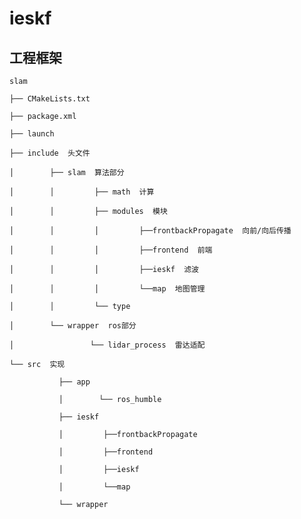 # ieskf
## 工程框架
	slam

	├── CMakeLists.txt
 
 	├── package.xml
 
	├── launch
 
	├── include  头文件
 
 	│        ├── slam  算法部分
 
 	│        │         ├── math  计算
 
 	│        │         ├── modules  模块
 
 	│        │         │         ├──frontbackPropagate  向前/向后传播
 
 	│        │         │         ├──frontend  前端
 
 	│        │         │         ├──ieskf  滤波

 	│        │         │         └──map  地图管理
 
 	│        │         └── type
 
 	│        └── wrapper  ros部分
 
 	│                 └── lidar_process  雷达适配
 
 	└── src  实现
 
               ├── app
     
               │        └── ros_humble
     
               ├── ieskf
     
               │         ├──frontbackPropagate
               
               │         ├──frontend
          
               │         ├──ieskf
     
               │         └──map
     
               └── wrapper
